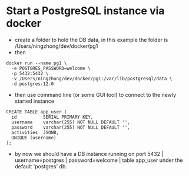 # Start a PostgreSQL instance via docker


- create a folder to hold the DB data, in this example the folder is /Users/ningzhong/dev/docker/pg1
- then
```
docker run --name pg1 \
  -e POSTGRES_PASSWORD=welcome \
  -p 5432:5432 \
  -v /Users/ningzhong/dev/docker/pg1:/var/lib/postgresql/data \
  -d postgres:12.0
```

- then use command line (or some GUI tool) to connect to the newly started instance
```
CREATE TABLE app_user (
  id          SERIAL PRIMARY KEY,
  username    varchar(255) NOT NULL DEFAULT '',
  password    varchar(255) NOT NULL DEFAULT '',
  activities  JSONB,
  UNIQUE (username)
);
```

- by now we should have a DB instance running on port 5432 | username=postgres | password=welcome | table app_user under the default 'postgres' db.
